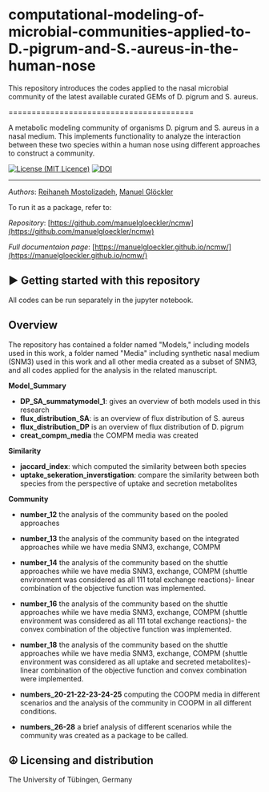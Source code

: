 # computational-modeling-of-microbial-communities-applied-to-D.-pigrum-and-S.-aureus-in-the-human-nose
This repository introduces the codes applied to the nasal microbial community of the latest available curated GEMs of D. pigrum and S. aureus. 

========================================

A metabolic modeling community of organisms D. pigrum and S. aureus in a nasal medium. 
This implements functionality to analyze the interaction between these two species within a human nose using different approaches to construct a community.

[![License (MIT Licence)](https://img.shields.io/badge/license-MIT-blue.svg?style=plastic)](https://opensource.org/licenses/MIT)
[![DOI](https://zenodo.org/badge/457820953.svg)](https://zenodo.org/badge/latestdoi/457820953)

----
*Authors*: [Reihaneh Mostolizadeh](https://uni-tuebingen.de/en/fakultaeten/mathematisch-naturwissenschaftliche-fakultaet/fachbereiche/informatik/lehrstuehle/systems-biology/team/dr-reihaneh-mostolizadeh/),
[Manuel Glöckler](https://uni-tuebingen.de/en/fakultaeten/mathematisch-naturwissenschaftliche-fakultaet/fachbereiche/informatik/lehrstuehle/systems-biology/team/)

To run it as a package, refer to: 

*Repository*: [https://github.com/manuelgloeckler/ncmw](https://github.com/manuelgloeckler/ncmw)

*Full documentaion page*: [https://manuelgloeckler.github.io/ncmw/](https://manuelgloeckler.github.io/ncmw/)



► Getting started with this repository
----------------------------

All codes can be run separately in the jupyter notebook.


Overview
--------

The repository has contained a folder named "Models," including models used in this work, a folder named "Media" including synthetic nasal medium (SNM3) used in this work and all other media created as a subset of SNM3, and all codes applied for the analysis in the related manuscript. 

**Model_Summary**

- **DP_SA_summatymodel_1**:
    gives an overview of both models used in this research
- **flux_distribution_SA**:
    is an overview of flux distribution of S. aureus 
- **flux_distribution_DP**
    is an overview of flux distribution of D. pigrum 
- **creat_compm_media**
    the COMPM media was created  
    
 **Similarity** 
  
- **jaccard_index**:
    which computed the similarity between both species 
- **uptake_sekeration_inverstigation**: 
    compare the similarity between both species from the perspective of uptake and secretion metabolites

 **Community** 

- **number_12** the analysis of the community based on the pooled approaches
       
- **number_13** the analysis of the community based on the integrated approaches while we have media SNM3, exchange, COMPM
        
- **number_14** the analysis of the community based on the shuttle approaches while we have media SNM3, exchange, COMPM (shuttle environment was considered as all 111 total exchange reactions)- linear combination of the objective function was implemented.
 
- **number_16** the analysis of the community based on the shuttle approaches while we have media SNM3, exchange, COMPM (shuttle environment was considered as all 111 total exchange reactions)- the convex combination of the objective function was implemented.

- **number_18** the analysis of the community based on the shuttle approaches while we have media SNM3, exchange, COMPM (shuttle environment was considered as all uptake and secreted metabolites)- linear combination of the objective function and convex combination were implemented.
 
- **numbers_20-21-22-23-24-25** computing the COOPM media in different scenarios and the analysis of the community in COOPM in all different conditions.

- **numbers_26-28** a brief analysis of different scenarios while the community was created as a package to be called.

☮ Licensing and distribution
----------------------------

The University of Tübingen, Germany


